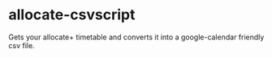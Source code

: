 allocate-csvscript
==================

Gets your allocate+ timetable and converts it into a google-calendar friendly csv file.